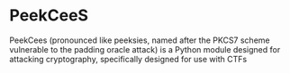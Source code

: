 # PeekCeeS
PeekCees (pronounced like peeksies, named after the PKCS7 scheme vulnerable to the padding oracle attack) is a Python module designed for attacking cryptography, specifically designed for use with CTFs
